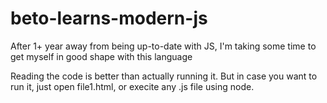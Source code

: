 # beto-learns-modern-js
After 1+ year away from being up-to-date with JS, I'm taking some time to get myself in good shape with this language

Reading the code is better than actually running it. But in case you want to run it, just open file1.html, or execite any .js file using node.
